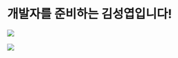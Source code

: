 # 개발자를 준비하는 김성엽입니다!


<img src="https://github-readme-stats.vercel.app/api/top-langs/?username=RapidSloth&layout=compact"><br><br>
<img src="https://github-readme-stats.vercel.app/api?username=RapidSloth&show_icons=true">